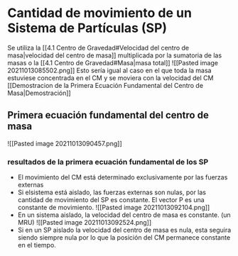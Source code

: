 # Cantidad de movimiento de un Sistema de Partículas (SP)
Se utiliza la [[4.1 Centro de Gravedad#Velocidad del centro de masa|velocidad del centro de masa]] multiplicada por la sumatoria de las masas o la [[4.1 Centro de Gravedad#Masa|masa total]]
![[Pasted image 20211013085502.png]]
Esto sería igual al caso en el que toda la masa estuviese concentrada en el CM y se moviera con la velocidad del CM 
[[Demostracion de la Primera Ecuación Fundamental del Centro de Masa|Demostración]]

## Primera ecuación fundamental del centro de masa
![[Pasted image 20211013090457.png]]

### resultados de la primera ecuación fundamental de los SP
- El movimiento del CM está determinado exclusivamente por las fuerzas externas
- Si elsistema está aislado, las fuerzas externas son nulas, por las cantidad de movimiento del SP es constante. El vector P es una constante de movimiento. ![[Pasted image 20211013092104.png]]
- En un sistema aislado, la velocidad del centro de masa es constante. (un MRU) ![[Pasted image 20211013092524.png]]
- Si en un SP aislado la velocidad del centro de masa es nula, esta seguira siendo siempre nula por lo que la posición del CM permanece constante en el tiempo.